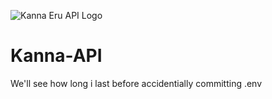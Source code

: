 ![Kanna Eru API Logo](https://github.com/user-attachments/assets/7984112c-2754-4af0-af6c-8cbe5ea113e1)


# Kanna-API
We'll see how long i last before accidentially committing .env
